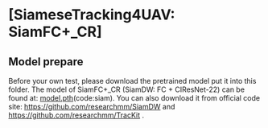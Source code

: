 # [SiameseTracking4UAV: SiamFC+_CR]

## Model prepare

Before your own test, please download the pretrained model put it into this folder.
The model of SiamFC+_CR (SiamDW: FC + CIResNet-22) can be found at: [model.pth](https://pan.baidu.com/s/1ohyG6CkWSJC94BqWEewuxQ?pwd=siam)(code:siam).
You can also download it from official code site: https://github.com/researchmm/SiamDW and https://github.com/researchmm/TracKit .